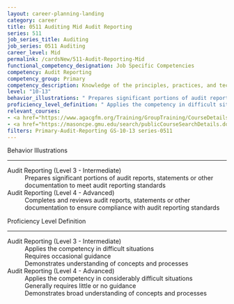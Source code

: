 ```yaml
---
layout: career-planning-landing
category: career
title: 0511 Auditing Mid Audit Reporting
series: 511
job_series_title: Auditing
job_series: 0511 Auditing
career_level: Mid
permalink: /cardsNew/511-Audit-Reporting-Mid
functional_competency_designation: Job Specific Competencies
competency: Audit Reporting
competency_group: Primary
competency_description: Knowledge of the principles, practices, and techniques used to report audit findings (criteria, condition, cause, effect, and recommendation).
level: "10-13"
behavior_illustrations: " Prepares significant portions of audit reports, statements or other documentation to meet audit reporting standards ?  Completes and reviews audit reports, statements or other documentation to ensure compliance with audit reporting standards"
proficiency_level_definition: " Applies the competency in difficult situations  Requires occasional guidance  Demonstrates understanding of concepts and processes ?  Applies the competency in considerably difficult situations  Generally requires little or no guidance  Demonstrates broad understanding of concepts and processes"
relevant_courses: 
- <a href="https://www.agacgfm.org/Training/GroupTraining/CourseDetails.aspx?ID=22" aria-label="Effective Writing Skills for Auditors - https://www.agacgfm.org/Training/GroupTraining/CourseDetails.aspx?ID=22">Effective Writing Skills for Auditors</a>, AGA
- <a href="https://masoncpe.gmu.edu/search/publicCourseSearchDetails.do?method=load&courseId=2409648" aria-label="PEBU 0636 Fraud Examination - https://masoncpe.gmu.edu/search/publicCourseSearchDetails.do?method=load&courseId=2409648">PEBU 0636 Fraud Examination</a>, George Mason University
filters: Primary-Audit-Reporting GS-10-13 series-0511
---
```


<div class="desktop:grid-col-6 margin-y-3">
  <div class="border-top-2 bg-white padding-3 shadow-5 height-full members-hover border-1px button-border border-top-blue radius-lg">
    <p class="text-bold label-color font-size-21">Behavior Illustrations</p>
    <hr class="hr-green"/>
    <dl class="text-base card-content-color"><dt>Audit Reporting (Level 3 - Intermediate)</dt><dd>Prepares significant portions of audit reports, statements or other documentation to meet audit reporting standards</dd><dt>Audit Reporting (Level 4 - Advanced)</dt><dd>Completes and reviews audit reports, statements or other documentation to ensure compliance with audit reporting standards</dd></dl>
  </div>
</div>
<div class="desktop:grid-col-6 margin-y-3">
  <div class="border-top-2 bg-white padding-3 shadow-5 height-full members-hover border-1px button-border border-top-blue radius-lg">
    <p class="text-bold label-color font-size-21">Proficiency Level Definition</p>
     <hr class="hr-green"/>
    <dl class="text-base card-content-color"><dt>Audit Reporting (Level 3 - Intermediate)</dt><dd>Applies the competency in difficult situations </dd><dd>Requires occasional guidance </dd><dd>Demonstrates understanding of concepts and processes</dd><dt>Audit Reporting (Level 4 - Advanced)</dt><dd>Applies the competency in considerably difficult situations </dd><dd>Generally requires little or no guidance </dd><dd>Demonstrates broad understanding of concepts and processes</dd></dl>
  </div>
</div>